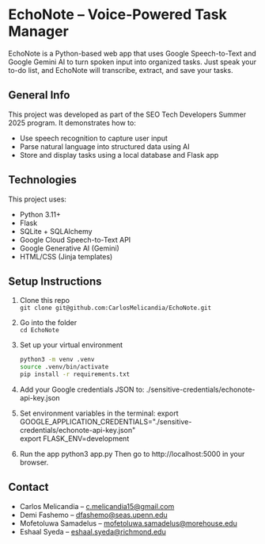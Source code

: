 # EchoNote – Voice-Powered Task Manager

EchoNote is a Python-based web app that uses Google Speech-to-Text and Google Gemini AI to turn spoken input into organized tasks. Just speak your to-do list, and EchoNote will transcribe, extract, and save your tasks.

## General Info

This project was developed as part of the SEO Tech Developers Summer 2025 program. It demonstrates how to:

- Use speech recognition to capture user input
- Parse natural language into structured data using AI
- Store and display tasks using a local database and Flask app

## Technologies

This project uses:

- Python 3.11+
- Flask
- SQLite + SQLAlchemy
- Google Cloud Speech-to-Text API
- Google Generative AI (Gemini)
- HTML/CSS (Jinja templates)

## Setup Instructions

1. Clone this repo  
   `git clone git@github.com:CarlosMelicandia/EchoNote.git`

2. Go into the folder  
   `cd EchoNote`

3. Set up your virtual environment  
   ```bash
   python3 -m venv .venv  
   source .venv/bin/activate  
   pip install -r requirements.txt
   
4. Add your Google credentials JSON to:
./sensitive-credentials/echonote-api-key.json

5. Set environment variables in the terminal:
export GOOGLE_APPLICATION_CREDENTIALS="./sensitive-credentials/echonote-api-key.json"  
export FLASK_ENV=development

6. Run the app
python3 app.py
Then go to http://localhost:5000 in your browser.

## Contact
- Carlos Melicandia – c.melicandia15@gmail.com
- Demi Fashemo – dfashemo@seas.upenn.edu
- Mofetoluwa Samadelus – mofetoluwa.samadelus@morehouse.edu
- Eshaal Syeda – eshaal.syeda@richmond.edu
